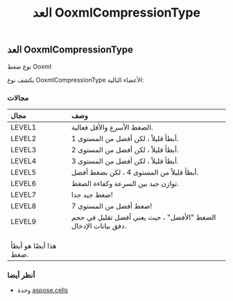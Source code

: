 ﻿---
title: العد OoxmlCompressionType
second_title: Aspose.Cells for Python via .NET API المراجع
description:
type: docs
weight: 2280
url: /ar/python-net/aspose.cells/ooxmlcompressiontype/
is_root: false
---
##  العد OoxmlCompressionType
نوع ضغط Ooxml



يكشف نوع OoxmlCompressionType الأعضاء التالية:

###  مجالات
| مجال| وصف|
| :- | :- |
| LEVEL1 | الضغط الأسرع والأقل فعالية.|
| LEVEL2 | أبطأ قليلاً ، لكن أفضل من المستوى 1.|
| LEVEL3 | أبطأ قليلاً ، لكن أفضل من المستوى 2.|
| LEVEL4 | أبطأ قليلاً ، لكن أفضل من المستوى 3.|
| LEVEL5 | أبطأ قليلاً من المستوى 4 ، لكن بضغط أفضل.|
| LEVEL6 | توازن جيد بين السرعة وكفاءة الضغط.|
| LEVEL7 | ضغط جيد جدا!|
| LEVEL8 | ضغط أفضل من المستوى 7!|
| LEVEL9 | الضغط "الأفضل" ، حيث يعني أفضل تقليل في حجم دفق بيانات الإدخال.<br/> هذا أيضًا هو أبطأ ضغط.|



###  أنظر أيضا
* وحدة [aspose.cells](..)
